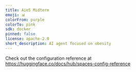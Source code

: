 ```yaml
---
title: Aie5 Midterm
emoji: 📊
colorFrom: purple
colorTo: pink
sdk: docker
pinned: false
license: apache-2.0
short_description: AI agent focused on obesity
---
```


Check out the configuration reference at https://huggingface.co/docs/hub/spaces-config-reference
